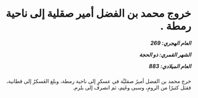 <h1 dir="rtl">خروج محمد بن الفضل أمير صقلية إلى ناحية رمطة .</h1>

<h5 dir="rtl">العام الهجري:  269

الشهر القمري: ذو الحجة

العام الميلادي: 883</h5>

<p dir="rtl">خرج محمد بن الفضل أميرُ صقليَّة في عسكرٍ إلى ناحية رمطة، وبلغ العَسكرُ إلى قطانية، فقتل كثيرًا من الرومِ، وسبى وغَنِم، ثم انصرف إلى بلرم.</p></br>
